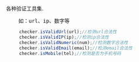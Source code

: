 各种验证工具集.
<pre>
	如：url、ip、数字等
</pre>
```javascript
	 checker.isValidUrl(url);//检测url合法性
	 checker.isValidIP(ip);//检测ip合法性
	 checker.isValidNumeric(num);//检测数字合法性
	 checker.isValidEmail(email);//检测email合法性
	 checker.isMobile(tel);//检测是否为手机号码
```
